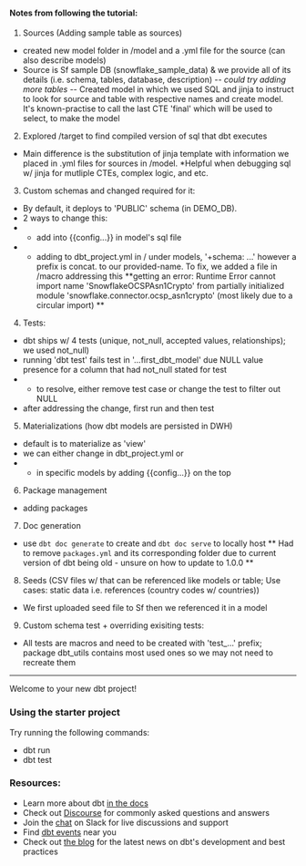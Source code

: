 #### Notes from following the tutorial:
1. Sources (Adding sample table as sources)
- created new model folder in /model and a .yml file for the source (can also describe models)
- Source is Sf sample DB (snowflake_sample_data) & we provide all of its details (i.e. schema, tables, database, description) -- *could try adding more tables*
 -- Created model in which we used SQL and jinja to instruct to look for source and table with respective names and create model. It's known-practise to call the last CTE 'final' which will be used to select, to make the model
2. Explored /target to find compiled version of sql that dbt executes
- Main difference is the substitution of jinja template with information we placed in .yml files for sources in /model. *Helpful when debugging sql w/ jinja for mutliple CTEs, complex logic, and etc.
3. Custom schemas and changed required for it:
- By default, it deploys to 'PUBLIC' schema (in DEMO_DB).
- 2 ways to change this:
- - add into {{config...}} in model's sql file 
- - adding to dbt_project.yml in / under models, '+schema: ...' however a prefix is concat. to our provided-name. To fix, we added a file in /macro addressing this
 **getting an error: 
 Runtime Error cannot import name 'SnowflakeOCSPAsn1Crypto' from partially initialized module 'snowflake.connector.ocsp_asn1crypto' (most likely due to a circular import) **
4. Tests:
- dbt ships w/ 4 tests (unique, not_null, accepted values, relationships); we used not_null)
- running 'dbt test' fails test in '...first_dbt_model' due NULL value presence for a column that had not_null stated for test
- - to resolve, either remove test case or change the test to filter out NULL
- after addressing the change, first run and then test
5. Materializations (how dbt models are persisted in DWH)
- default is to materialize as 'view'
- we can either change in dbt_project.yml or 
- - in specific models by adding {{config...}} on the top
6. Package management
- adding packages 
7. Doc generation
- use `dbt doc generate` to create and `dbt doc serve` to locally host
** Had to remove `packages.yml` and its corresponding folder due to current version of dbt being old - unsure on how to update to 1.0.0 **
8. Seeds (CSV files w/ that can be referenced like models or table; Use cases: static data i.e. references (country codes w/ countries))
- We first uploaded seed file to Sf then we referenced it in a model
9. Custom schema test + overriding exisiting tests:
- All tests are macros and need to be created with 'test_...' prefix; package dbt_utils contains most used ones so we may not need to recreate them
------------

Welcome to your new dbt project!

### Using the starter project

Try running the following commands:
- dbt run
- dbt test


### Resources:
- Learn more about dbt [in the docs](https://docs.getdbt.com/docs/introduction)
- Check out [Discourse](https://discourse.getdbt.com/) for commonly asked questions and answers
- Join the [chat](https://community.getdbt.com/) on Slack for live discussions and support
- Find [dbt events](https://events.getdbt.com) near you
- Check out [the blog](https://blog.getdbt.com/) for the latest news on dbt's development and best practices